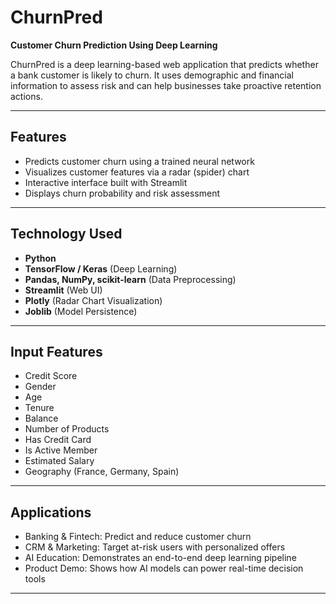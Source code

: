 # ChurnPred
**Customer Churn Prediction Using Deep Learning**

ChurnPred is a deep learning-based web application that predicts whether a bank customer is likely to churn. It uses demographic and financial information to assess risk and can help businesses take proactive retention actions.

---

## Features
- Predicts customer churn using a trained neural network
- Visualizes customer features via a radar (spider) chart
- Interactive interface built with Streamlit
- Displays churn probability and risk assessment

---

## Technology Used
- **Python**
- **TensorFlow / Keras** (Deep Learning)
- **Pandas, NumPy, scikit-learn** (Data Preprocessing)
- **Streamlit** (Web UI)
- **Plotly** (Radar Chart Visualization)
- **Joblib** (Model Persistence)

---

## Input Features
- Credit Score  
- Gender  
- Age  
- Tenure  
- Balance  
- Number of Products  
- Has Credit Card  
- Is Active Member  
- Estimated Salary  
- Geography (France, Germany, Spain)

---

## Applications
- Banking & Fintech: Predict and reduce customer churn  
- CRM & Marketing: Target at-risk users with personalized offers  
- AI Education: Demonstrates an end-to-end deep learning pipeline  
- Product Demo: Shows how AI models can power real-time decision tools  

---
